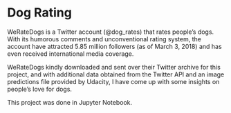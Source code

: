 # Dog Rating

<p>WeRateDogs is a Twitter account  (@dog_rates) that rates people’s dogs.  With its humorous comments and  unconventional rating system, the account have attracted 5.85 million followers (as of March 3, 2018) and has even received international media coverage.</p>

<p>WeRateDogs kindly downloaded and sent over their Twitter archive for this project, and with additional data obtained from the Twitter API and an image predictions file provided by Udacity, I have come up with some insights on people’s love for dogs.</p>

<p>This project was done in Jupyter Notebook.</p> 


